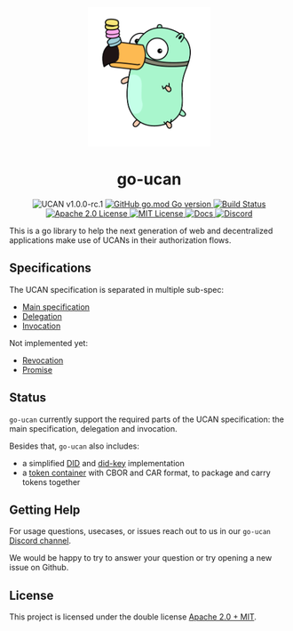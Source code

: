 <div align="center">
  <a href="https://github.com/ucan-wg/go-ucan" target="_blank">
    <img src="https://raw.githubusercontent.com/ucan-wg/go-ucan/main/assets/logo.png" alt="go-ucan Logo" height="250"></img>
  </a>

  <h1 align="center">go-ucan</h1>

  <p>
    <img src="https://img.shields.io/badge/UCAN-v1.0.0--rc.1-blue
" alt="UCAN v1.0.0-rc.1">
    <a href="https://github.com/ucan-wg/go-ucan/tags">
        <img alt="GitHub go.mod Go version" src="https://img.shields.io/github/go-mod/go-version/ucan-wg/go-ucan">
    </a>
    <a href="https://github.com/ucan-wg/go-ucan/actions?query=">
      <img src="https://github.com/ucan-wg/go-ucan/actions/workflows/gotest.yml/badge.svg" alt="Build Status">
    </a>
    <a href="https://github.com/ucan-wg/go-ucan/blob/main/LICENSE.md">
        <img alt="Apache 2.0 License" src="https://img.shields.io/badge/License-Apache--2.0-green">
        <img alt="MIT License" src="https://img.shields.io/badge/License-MIT-green">
    </a>
    <a href="https://pkg.go.dev/github.com/ucan-wg/go-ucan">
      <img src="https://img.shields.io/badge/Docs-godoc-blue" alt="Docs">
    </a>
    <a href="https://discord.gg/JSyFG6XgVM">
      <img src="https://img.shields.io/static/v1?label=Discord&message=join%20us!&color=mediumslateblue" alt="Discord">
    </a>
  </p>
</div>

This is a go library to help the next generation of web and decentralized applications make use
of UCANs in their authorization flows.

## Specifications

The UCAN specification is separated in multiple sub-spec:
- [Main specification](https://github.com/ucan-wg/spec)
- [Delegation](https://github.com/ucan-wg/delegation/tree/v1_ipld)
- [Invocation](https://github.com/ucan-wg/invocation)

Not implemented yet:
- [Revocation](https://github.com/ucan-wg/revocation/tree/first-draft)
- [Promise](https://github.com/ucan-wg/promise/tree/v1-rc1)

## Status

`go-ucan` currently support the required parts of the UCAN specification: the main specification, delegation and invocation.

Besides that, `go-ucan` also includes:
- a simplified [DID](https://www.w3.org/TR/did-core/) and [did-key](https://w3c-ccg.github.io/did-method-key/) implementation
- a [token container](https://github.com/ucan-wg/go-ucan/tree/v1/pkg/container) with CBOR and CAR format, to package and carry tokens together

## Getting Help

For usage questions, usecases, or issues reach out to us in our `go-ucan`
[Discord channel](https://discord.gg/3EHEQ6M8BC).

We would be happy to try to answer your question or try opening a new issue on
Github.

## License

This project is licensed under the double license [Apache 2.0 + MIT](https://github.com/ucan-wg/go-ucan/blob/main/LICENSE.md).